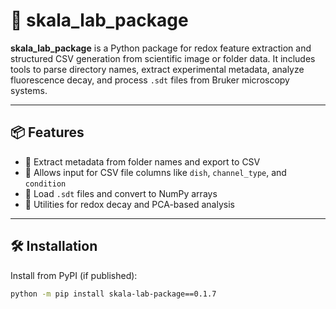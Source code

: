 # 🔬 skala_lab_package

**skala_lab_package** is a Python package for redox feature extraction and structured CSV generation from scientific image or folder data. It includes tools to parse directory names, extract experimental metadata, analyze fluorescence decay, and process `.sdt` files from Bruker microscopy systems.

---

## 📦 Features

- 🔹 Extract metadata from folder names and export to CSV
- 🔹 Allows input for CSV file columns like `dish`, `channel_type`, and `condition`
- 🔹 Load `.sdt` files and convert to NumPy arrays
- 🔹 Utilities for redox decay and PCA-based analysis

---

## 🛠 Installation

Install from PyPI (if published):

```bash
python -m pip install skala-lab-package==0.1.7
